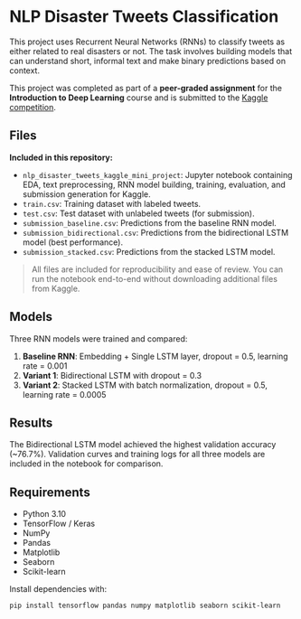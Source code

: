 # NLP Disaster Tweets Classification

This project uses Recurrent Neural Networks (RNNs) to classify tweets as either related to real disasters or not. The task involves building models that can understand short, informal text and make binary predictions based on context.

This project was completed as part of a **peer-graded assignment** for the **Introduction to Deep Learning** course and is submitted to the [Kaggle competition](https://www.kaggle.com/competitions/nlp-getting-started).

## Files

**Included in this repository:**
- `nlp_disaster_tweets_kaggle_mini_project`: Jupyter notebook containing EDA, text preprocessing, RNN model building, training, evaluation, and submission generation for Kaggle.
- `train.csv`: Training dataset with labeled tweets.
- `test.csv`: Test dataset with unlabeled tweets (for submission).
- `submission_baseline.csv`: Predictions from the baseline RNN model.
- `submission_bidirectional.csv`: Predictions from the bidirectional LSTM model (best performance).
- `submission_stacked.csv`: Predictions from the stacked LSTM model.

> All files are included for reproducibility and ease of review. You can run the notebook end-to-end without downloading additional files from Kaggle.

## Models
Three RNN models were trained and compared:
1. **Baseline RNN**: Embedding + Single LSTM layer, dropout = 0.5, learning rate = 0.001
2. **Variant 1**: Bidirectional LSTM with dropout = 0.3
3. **Variant 2**: Stacked LSTM with batch normalization, dropout = 0.5, learning rate = 0.0005

## Results
The Bidirectional LSTM model achieved the highest validation accuracy (~76.7%). Validation curves and training logs for all three models are included in the notebook for comparison.

## Requirements
- Python 3.10
- TensorFlow / Keras
- NumPy
- Pandas
- Matplotlib
- Seaborn
- Scikit-learn

Install dependencies with:
```bash
pip install tensorflow pandas numpy matplotlib seaborn scikit-learn
